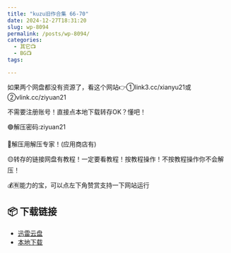 ```yaml
---
title: "kuzu旧作合集 66-70"
date: 2024-12-27T18:31:20
slug: wp-8094
permalink: /posts/wp-8094/
categories:
  - 其它📺
  - BG📺
tags:

---
```


如果两个网盘都没有资源了，看这个网站👉①link3.cc/xianyu21或②vlink.cc/ziyuan21

不需要注册账号！直接点本地下载转存OK？懂吧！

🟢解压密码:ziyuan21

🔵解压用解压专家！(应用商店有)

🟡转存的链接网盘有教程！一定要看教程！按教程操作！不按教程操作你不会解压！

💰🈶能力的宝，可以点左下角赞赏支持一下网站运行

## 📦 下载链接
- [迅雷云盘](https://blziyuan21.com/pay-download/8094?key=d202beb333&down_id=0)
- [本地下载](https://blziyuan21.com/pay-download/8094?key=d202beb333&down_id=1)

